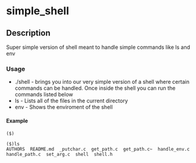 # simple_shell

## Description
Super simple version of shell meant to handle simple commands like ls and env

### Usage
* ./shell - brings you into our very simple version of a shell where certain commands can be handled. 
Once inside the shell you can run the commands listed below
* ls - Lists all of the files in the current directory
* env - Shows the enviroment of the shell

#### Example
```./shell
($)

($)ls
AUTHORS  README.md  _putchar.c  get_path.c  get_path.c~  handle_env.c  handle_path.c  set_arg.c  shell  shell.h
```